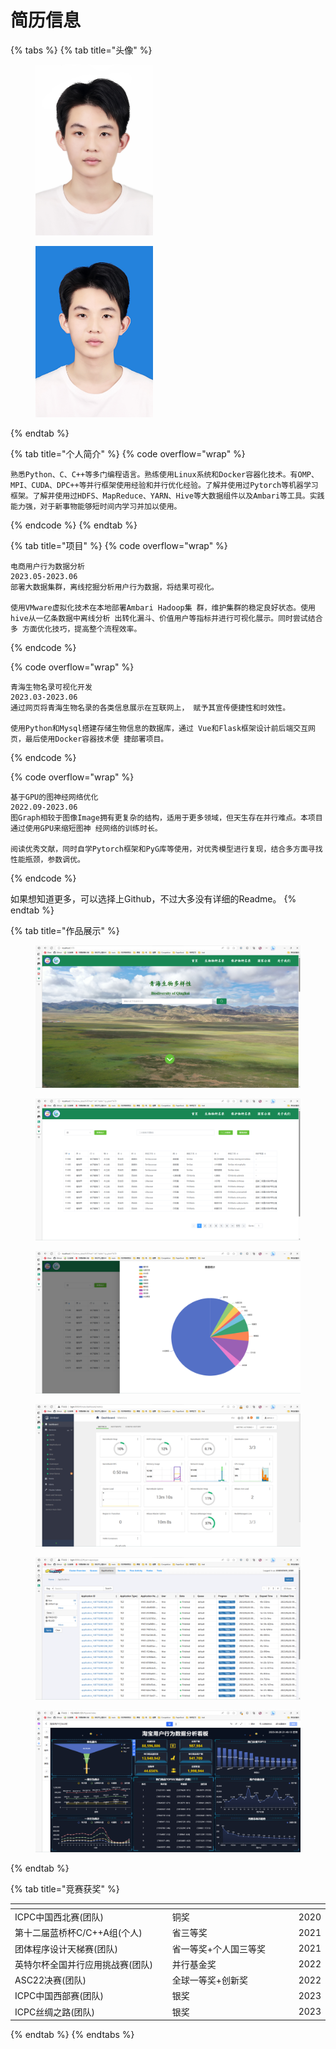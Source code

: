 # 简历信息

{% tabs %}
{% tab title="头像" %}
<figure><img src="../../.gitbook/assets/a065998d76b08689d17777edc5965b56.jpg" alt="" width="188"><figcaption></figcaption></figure>



<figure><img src="../../.gitbook/assets/f8d805a537c8f0b097a41bf5e58a8273 (1).jpg" alt="" width="188"><figcaption></figcaption></figure>
{% endtab %}

{% tab title="个人简介" %}
{% code overflow="wrap" %}
```
熟悉Python、C、C++等多门编程语言。熟练使用Linux系统和Docker容器化技术。有OMP、MPI、CUDA、DPC++等并行框架使用经验和并行优化经验。了解并使用过Pytorch等机器学习框架。了解并使用过HDFS、MapReduce、YARN、Hive等大数据组件以及Ambari等工具。实践能力强，对于新事物能够短时间内学习并加以使用。
```
{% endcode %}
{% endtab %}

{% tab title="项目" %}
{% code overflow="wrap" %}
```
电商用户行为数据分析
2023.05-2023.06
部署大数据集群，离线挖掘分析用户行为数据，将结果可视化。

使用VMware虚拟化技术在本地部署Ambari Hadoop集 群，维护集群的稳定良好状态。使用hive从一亿条数据中离线分析 出转化漏斗、价值用户等指标并进行可视化展示。同时尝试结合多 方面优化技巧，提高整个流程效率。
```
{% endcode %}

{% code overflow="wrap" %}
```
青海生物名录可视化开发
2023.03-2023.06
通过网页将青海生物名录的各类信息展示在互联网上， 赋予其宣传便捷性和时效性。

使用Python和Mysql搭建存储生物信息的数据库，通过 Vue和Flask框架设计前后端交互网页，最后使用Docker容器技术便 捷部署项目。
```
{% endcode %}

{% code overflow="wrap" %}
```
基于GPU的图神经网络优化
2022.09-2023.06
图Graph相较于图像Image拥有更复杂的结构，适用于更多领域，但天生存在并行难点。本项目通过使用GPU来缩短图神 经网络的训练时长。

阅读优秀文献，同时自学Pytorch框架和PyG库等使用，对优秀模型进行复现，结合多方面寻找性能瓶颈，参数调优。
```
{% endcode %}

如果想知道更多，可以选择上Github，不过大多没有详细的Readme。
{% endtab %}

{% tab title="作品展示" %}
<figure><img src="../../.gitbook/assets/1-1.png" alt=""><figcaption></figcaption></figure>

<figure><img src="../../.gitbook/assets/1-2.png" alt=""><figcaption></figcaption></figure>

<figure><img src="../../.gitbook/assets/1-3.png" alt=""><figcaption></figcaption></figure>

<figure><img src="../../.gitbook/assets/2-1.png" alt=""><figcaption></figcaption></figure>

<figure><img src="../../.gitbook/assets/2-2.png" alt=""><figcaption></figcaption></figure>

<figure><img src="../../.gitbook/assets/2-3 (1).png" alt=""><figcaption></figcaption></figure>
{% endtab %}

{% tab title="竞赛获奖" %}
<table><thead><tr><th width="317.66666666666663"></th><th width="259"></th><th></th></tr></thead><tbody><tr><td>ICPC中国西北赛(团队)</td><td>铜奖</td><td>2020</td></tr><tr><td>第十二届蓝桥杯C/C++A组(个人)</td><td>省三等奖</td><td>2021</td></tr><tr><td>团体程序设计天梯赛(团队)</td><td>省一等奖+个人国三等奖</td><td>2021</td></tr><tr><td>英特尔杯全国并行应用挑战赛(团队)</td><td>并行基金奖</td><td>2022</td></tr><tr><td>ASC22决赛(团队)</td><td>全球一等奖+创新奖</td><td>2022</td></tr><tr><td>ICPC中国西部赛(团队)</td><td>银奖</td><td>2023</td></tr><tr><td>ICPC丝绸之路(团队)</td><td>银奖</td><td>2023</td></tr></tbody></table>
{% endtab %}
{% endtabs %}
